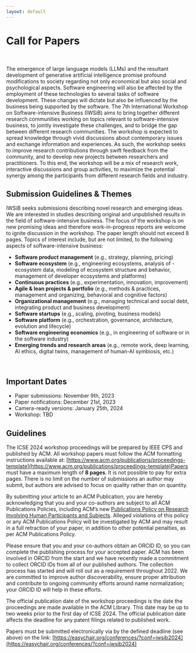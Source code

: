 ```yaml
---
layout: default
---
```


# Call for Papers 

&nbsp;  

The emergence of large language models (LLMs) and the resultant development of generative artificial intelligence promise profound modifications to society regarding not only economical but also social and psychological aspects. Software engineering will also be affected by the employment of these technologies to several tasks of software development. These changes will dictate but also be influenced by the business being supported by the software. The 7th International Workshop on Software-intensive Business (IWSiB) aims to bring together different research communities working on topics relevant to software-intensive business, to jointly investigate these challenges, and to bridge the gap between different research communities. The workshop is expected to spread knowledge through vivid discussions about contemporary issues and exchange information and experiences. As such, the workshop seeks to improve research contributions through swift feedback from the community, and to develop new projects between researchers and practitioners. To this end, the workshop will be a mix of research work, interactive discussions and group activities, to maximize the potential synergy among the participants from different research fields and industry.

## Submission Guidelines & Themes

IWSiB seeks submissions describing novel research and emerging ideas. We are interested in studies describing original and unpublished results in the field of software-intensive business. The focus of the workshop is on new promising ideas and therefore work-in-progress reports are welcome to ignite discussion in the workshop. The paper length should not exceed 8 pages.
Topics of interest include, but are not limited, to the following aspects of software-intensive business:

- **Software product management** (e.g., strategy, planning, pricing)
- **Software ecosystem** (e.g., engineering ecosystems, analysis of - ecosystem data, modeling of ecosystem structure and behavior, management of developer ecosystems and platforms)
- **Continuous practices** (e.g., experimentation, innovation, improvement)
- **Agile & lean projects & portfolio** (e.g., methods & practices, management and organizing, behavioral and cognitive factors)
- **Organizational management** (e.g., managing technical and social debt, integrating product and business development)
- **Software startups** (e.g., scaling, pivoting, business models)
- **Software platform** (e.g., orchestration, governance, architecture, evolution and lifecycle)
- **Software engineering economics** (e.g., in engineering of software or in the software industry)
- **Emerging trends and research areas** (e.g., remote work, deep learning, AI ethics, digital twins, management of human-AI symbiosis, etc.)

&nbsp;  

## Important Dates ##

- Paper submissions: November 9th, 2023
- Paper notifications: December 21st, 2023
- Camera-ready versions: January 25th, 2024
- Workshop: TBD


## Guidelines ##


The ICSE 2024 workshop proceedings will be prepared by IEEE CPS and
published by ACM. All workshop papers must follow the ACM formatting
instructions available at: [https://www.acm.org/publications/proceedings-template](https://www.acm.org/publications/proceedings-template)Papers must have a maximum length of **8 pages**. It is not possible to pay for extra pages. There is no limit on the number of submissions an author may submit, but authors are advised to focus on quality rather than on quantity.

By submitting your article to an ACM Publication, you are hereby acknowledging that you and your co-authors are subject to all ACM Publications Policies, including ACM’s new [Publications Policy on Research Involving Human Participants and Subjects](https://www.acm.org/publications/policies/research-involving-human-participants-and-subjects). Alleged violations of this policy or any ACM Publications Policy will be investigated by ACM and may result in a full retraction of your paper, in addition to other potential penalties, as per ACM Publications Policy.

Please ensure that you and your co-authors obtain an ORCID ID, so you can complete the publishing process for your accepted paper. ACM has been involved in ORCID from the start and we have recently made a commitment to collect ORCID IDs from all of our published authors. The collection process has started and will roll out as a requirement throughout 2022. We are committed to improve author discoverability, ensure proper attribution and contribute to ongoing community efforts around name normalization; your ORCID ID will help in these efforts.

The official publication date of the workshop proceedings is
the date the proceedings are made available in the ACM Library. This
date may be up to two weeks prior to the first day of ICSE 2024. The
official publication date affects the deadline for any patent filings
related to published work.

Papers must be submitted electronically via by the defined deadline (see above) on the link: [https://easychair.org/conferences/?conf=iwsib2024](https://easychair.org/conferences/?conf=iwsib2024)

